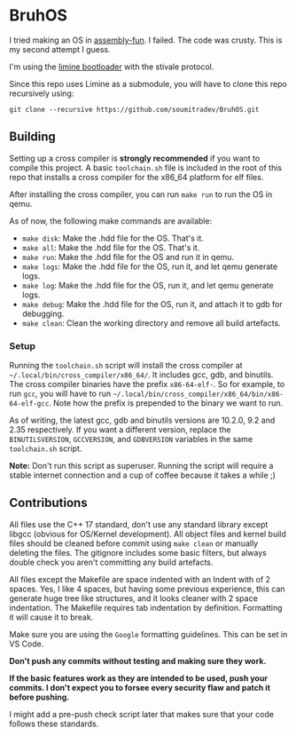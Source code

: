 # BruhOS

I tried making an OS in [assembly-fun](https://github.com/soumitradev/assembly-fun). I failed. The code was crusty. This is my second attempt I guess.

I'm using the [limine bootloader](https://github.com/limine-bootloader/limine) with the stivale protocol.

Since this repo uses Limine as a submodule, you will have to clone this repo recursively using:
```
git clone --recursive https://github.com/soumitradev/BruhOS.git
```

## Building

Setting up a cross compiler is **strongly recommended** if you want to compile this project. A basic `toolchain.sh` file is included in the root of this repo that installs a cross compiler for the x86_64 platform for elf files.

After installing the cross compiler, you can run `make run` to run the OS in qemu.

As of now, the following make commands are available:
- `make disk`: Make the .hdd file for the OS. That's it.
- `make all`: Make the .hdd file for the OS. That's it.
- `make run`: Make the .hdd file for the OS and run it in qemu.
- `make logs`: Make the .hdd file for the OS, run it, and let qemu generate logs.
- `make log`: Make the .hdd file for the OS, run it, and let qemu generate logs.
- `make debug`: Make the .hdd file for the OS, run it, and attach it to gdb for debugging.
- `make clean`: Clean the working directory and remove all build artefacts.

### Setup

Running the `toolchain.sh` script will install the cross compiler at `~/.local/bin/cross_compiler/x86_64/`. It includes gcc, gdb, and binutils. The cross compiler binaries have the prefix `x86-64-elf-`. So for example, to run `gcc`, you will have to run `~/.local/bin/cross_compiler/x86_64/bin/x86-64-elf-gcc`. Note how the prefix is prepended to the binary we want to run.

As of writing, the latest gcc, gdb and binutils versions are 10.2.0, 9.2 and 2.35 respectively. If you want a different version, replace the `BINUTILSVERSION`, `GCCVERSION`, and `GDBVERSION` variables in the same `toolchain.sh` script.

**Note:** Don't run this script as superuser. Running the script will require a stable internet connection and a cup of coffee because it takes a while ;)

## Contributions
All files use the C++ 17 standard, don't use any standard library except libgcc (obvious for OS/Kernel development). All object files and kernel build files should be cleaned before commit using `make clean` or manually deleting the files. The gitignore includes some basic filters, but always double check you aren't committing any build artefacts.

All files except the Makefile are space indented with an Indent with of 2 spaces. Yes, I like 4 spaces, but having some previous experience, this can generate huge tree like structures, and it looks cleaner with 2 space indentation. The Makefile requires tab indentation by definition. Formatting it will cause it to break.

Make sure you are using the `Google` formatting guidelines. This can be set in VS Code.

**Don't push any commits without testing and making sure they work.**

**If the basic features work as they are intended to be used, push your commits. I don't expect you to forsee every security flaw and patch it before pushing.**

I might add a pre-push check script later that makes sure that your code follows these standards.
